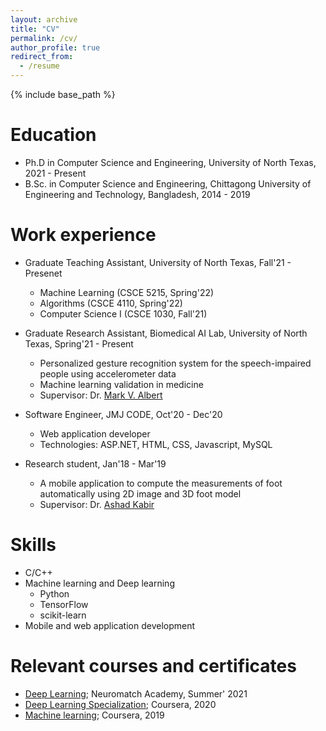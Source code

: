 ```yaml
---
layout: archive
title: "CV"
permalink: /cv/
author_profile: true
redirect_from:
  - /resume
---
```


{% include base_path %}

Education
======
* Ph.D in Computer Science and Engineering, University of North Texas, 2021 - Present
* B.Sc. in Computer Science and Engineering, Chittagong University of Engineering and Technology, Bangladesh, 2014 - 2019

Work experience
======
* Graduate Teaching Assistant, University of North Texas, Fall'21 - Presenet
  * Machine Learning (CSCE 5215, Spring'22)
  * Algorithms (CSCE 4110, Spring'22)  
  * Computer Science I (CSCE 1030, Fall'21)

* Graduate Research Assistant, Biomedical AI Lab, University of North Texas, Spring'21 - Present
  * Personalized gesture recognition system for the speech-impaired people using accelerometer data
  * Machine learning validation in medicine
  * Supervisor: Dr. [Mark V. Albert](https://sites.google.com/view/biomed-ai/people/mark-v-albert)

* Software Engineer, JMJ CODE, Oct'20 - Dec'20
  * Web application developer
  * Technologies: ASP.NET, HTML, CSS, Javascript, MySQL 

* Research student, Jan'18 - Mar'19
  * A mobile application to compute the measurements of foot automatically using 2D image and 3D foot model
  * Supervisor: Dr. [Ashad Kabir](https://bjbs.csu.edu.au/schools/computing-mathematics-engineering/staff/profiles/senior-lecturers/ashad-kabir) 
  
Skills
======
* C/C++
* Machine learning and Deep learning
  * Python
  * TensorFlow
  * scikit-learn
* Mobile and web application development

Relevant courses and certificates
======
* [Deep Learning](https://portal.neuromatchacademy.org/certificate/4999117d-8189-456f-a685-e1df9246d2fe); Neuromatch Academy, Summer' 2021
* [Deep Learning Specialization](https://www.coursera.org/account/accomplishments/specialization/certificate/WEPXPVQ3XVEQ); Coursera, 2020
* [Machine learning](https://www.coursera.org/account/accomplishments/certificate/FMKVVJQVFN3C); Coursera, 2019


<!-- Publications
======
  <ul>{% for post in site.publications %}
    {% include archive-single-cv.html %}
  {% endfor %}</ul>
  
Talks
======
  <ul>{% for post in site.talks %}
    {% include archive-single-talk-cv.html %}
  {% endfor %}</ul>
  
Teaching
======
  <ul>{% for post in site.teaching %}
    {% include archive-single-cv.html %}
  {% endfor %}</ul>
  
Service and leadership
======
* Currently signed in to 43 different slack teams
 -->
